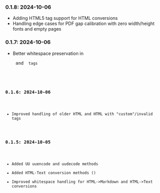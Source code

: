 ### 0.1.8: 2024-10-06
- Adding HTML5 <time> tag support for HTML conversions
- Handling edge cases for PDF gap calibration with zero width/height fonts and empty pages

### 0.1.7: 2024-10-06
- Better whitespace preservation in <pre> and <code> tags

### 0.1.6: 2024-10-06
- Improved handling of older HTML and HTML with "custom"/invalid tags

### 0.1.5: 2024-10-05
- Added UU uuencode and uudecode methods
- Added HTML-Text conversion methods ()
- Improved whitespace handling for HTML->Markdown and HTML->Text conversions
